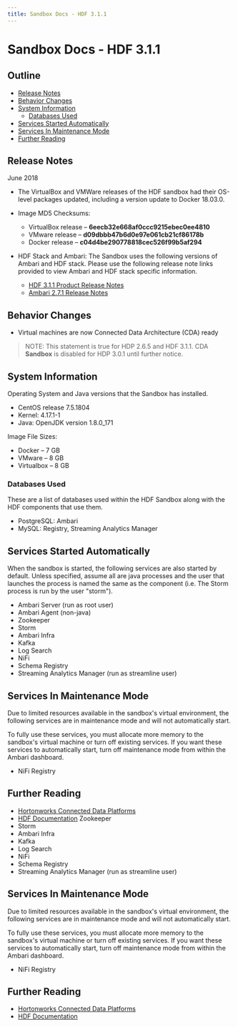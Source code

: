 ```yaml
---
title: Sandbox Docs - HDF 3.1.1
---
```


# Sandbox Docs - HDF 3.1.1

## Outline

- [Release Notes](#release-notes)
- [Behavior Changes](#behavior-changes)
- [System Information](#system-information)
  - [Databases Used](#databases-used)
- [Services Started Automatically](#services-started-automatically)
- [Services In Maintenance Mode](#services-in-maintenance-mode)
- [Further Reading](#further-reading)

## Release Notes

June 2018

- The VirtualBox and VMWare releases of the HDF sandbox had their OS-level packages updated, including a version update to Docker 18.03.0.

- Image MD5 Checksums:
  - VirtualBox release – **6eecb32e668af0ccc9215ebec0ee4810**
  - VMware release – **d09dbbb47b6d0e97e061cb21cf86178b**
  - Docker release – **c04d4be290778818cec526f99b5af294**

- HDF Stack and Ambari: The Sandbox uses the following versions of Ambari and HDF stack. Please use the following release note links provided to view Ambari and HDF stack specific information.
  - [HDF 3.1.1 Product Release Notes](https://docs.hortonworks.com/HDPDocuments/HDF3/HDF-3.1.1/bk_release-notes/content/ch_hdf_relnotes.html)
  - [Ambari 2.7.1 Release Notes](https://docs.hortonworks.com/HDPDocuments/Ambari-2.7.1.0/bk_ambari-release-notes/content/ch_relnotes-ambari-2.7.1.0.html)

## Behavior Changes

- Virtual machines are now Connected Data Architecture (CDA) ready

> NOTE: This statement is true for HDP 2.6.5 and HDF 3.1.1. CDA **Sandbox** is disabled for HDP 3.0.1 until further notice.

## System Information

Operating System and Java versions that the Sandbox has installed.

- CentOS release 7.5.1804
- Kernel: 4.17.1-1
- Java: OpenJDK version 1.8.0_171

Image File Sizes:

- Docker – 7 GB
- VMware – 8 GB
- Virtualbox – 8 GB

### Databases Used

These are a list of databases used within the HDF Sandbox along with the HDF components that use them.

- PostgreSQL: Ambari
- MySQL: Registry, Streaming Analytics Manager

## Services Started Automatically

When the sandbox is started, the following services are also started by default. Unless specified, assume all are java processes and the user that launches the process is named the same as the component (i.e. The Storm process is run by the user "storm").

- Ambari Server (run as root user)
- Ambari Agent (non-java)
- Zookeeper
- Storm
- Ambari Infra
- Kafka
- Log Search
- NiFi
- Schema Registry
- Streaming Analytics Manager (run as streamline user)

## Services In Maintenance Mode

Due to limited resources available in the sandbox's virtual environment, the following services are in maintenance mode and will not automatically start.

To fully use these services, you must allocate more memory to the sandbox's virtual machine or turn off existing services.  If you want these services to automatically start, turn off maintenance mode from within the Ambari dashboard.

- NiFi Registry

## Further Reading

- [Hortonworks Connected Data Platforms](https://hortonworks.com/products/data-platforms/)
- [HDF Documentation](https://docs.hortonworks.com/HDPDocuments/HDF3/HDF-3.1.1/index.html) Zookeeper
- Storm
- Ambari Infra
- Kafka
- Log Search
- NiFi
- Schema Registry
- Streaming Analytics Manager (run as streamline user)

## Services In Maintenance Mode

Due to limited resources available in the sandbox's virtual environment, the following services are in maintenance mode and will not automatically start.

To fully use these services, you must allocate more memory to the sandbox's virtual machine or turn off existing services.  If you want these services to automatically start, turn off maintenance mode from within the Ambari dashboard.

- NiFi Registry

## Further Reading

- [Hortonworks Connected Data Platforms](https://hortonworks.com/products/data-platforms/)
- [HDF Documentation](https://docs.hortonworks.com/HDPDocuments/HDF3/HDF-3.1.1/index.html)